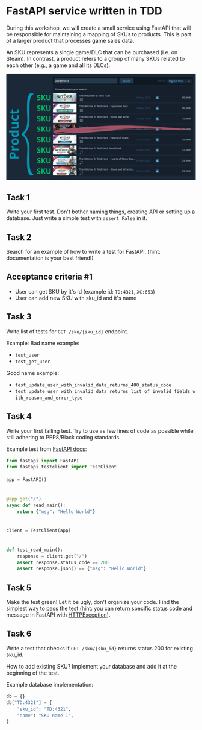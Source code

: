 # FastAPI service written in TDD
During this workshop, we will create a small service using FastAPI that will be responsible for maintaining a mapping of SKUs to products. This is part of a larger product that processes game sales data.

An SKU represents a single game/DLC that can be purchased (i.e. on Steam). In contrast, a product refers to a group of many SKUs related to each other (e.g., a game and all its DLCs).

![product to sku example](img/product_sku_example.png)

## Task 1
Write your first test. Don't bother naming things, creating API or setting up a database. Just write a simple test with `assert False` in it.

## Task 2
Search for an example of how to write a test for FastAPI. (hint: documentation is your best friend!)

## Acceptance criteria #1
- User can get SKU by it's id (example id: `TD:4321`, `XC:653`)
- User can add new SKU with sku_id and it's name

## Task 3
Write list of tests for `GET /sku/{sku_id}` endpoint.

Example:
Bad name example:
- `test_user`
- `test_get_user`

Good name example:
- `test_update_user_with_invalid_data_returns_400_status_code`
- `test_update_user_with_invalid_data_returns_list_of_invalid_fields_with_reason_and_error_type`

## Task 4
Write your first failing test. Try to use as few lines of code as possible while still adhering to PEP8/Black coding standards.

Example test from [FastAPI docs](https://fastapi.tiangolo.com/tutorial/testing/):

```python
from fastapi import FastAPI
from fastapi.testclient import TestClient

app = FastAPI()


@app.get("/")
async def read_main():
    return {"msg": "Hello World"}


client = TestClient(app)


def test_read_main():
    response = client.get("/")
    assert response.status_code == 200
    assert response.json() == {"msg": "Hello World"}
```

## Task 5
Make the test green! Let it be ugly, don't organize your code. Find the simplest way to pass the test (hint: you can return specific status code and message in FastAPI with [HTTPException](https://fastapi.tiangolo.com/tutorial/handling-errors/)).


## Task 6
Write a test that checks if `GET /sku/{sku_id}` returns status 200 for existing sku_id.

How to add existing SKU? Implement your database and add it at the beginning of the test.

Example database implementation:
```python
db = {}
db["TD:4321"] = {
    "sku_id": "TD:4321",
    "name": "SKU name 1",
}
```